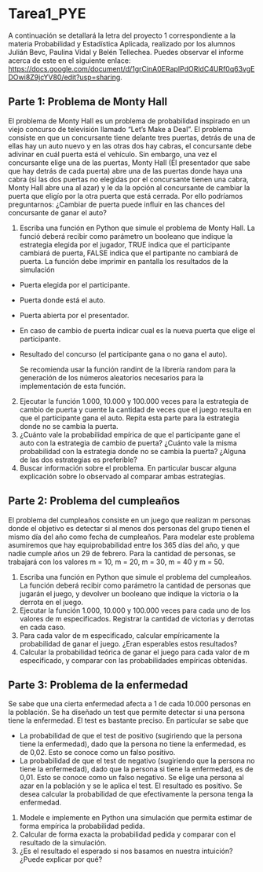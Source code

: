 # Tarea1_PYE
  A continuación se detallará la letra del proyecto 1 correspondiente a la materia Probabilidad y Estadística Aplicada, realizado por los alumnos Julián Bevc, Paulina Vidal y Belén Tellechea. Puedes observar el informe acerca de este en el siguiente enlace: https://docs.google.com/document/d/1grCinA0ERapIPdORldC4URf0q63vgEDOwi8Z9jcYV80/edit?usp=sharing. 

## Parte 1: Problema de Monty Hall
  El problema de Monty Hall es un problema de probabilidad inspirado en un viejo concurso de televisión llamado “Let’s Make a Deal”. El problema consiste en que un concursante tiene delante tres puertas, detrás de una de ellas hay un auto nuevo y en las otras dos hay cabras, el concursante debe adivinar en cuál puerta está el vehículo.
  Sin embargo, una vez el concursante elige una de las puertas, Monty Hall (El presentador que sabe que hay detrás de cada puerta) abre una de las puertas donde haya una cabra (si las dos puertas no elegidas por el concursante tienen una cabra, Monty Hall abre una al azar) y le da la opción al concursante de cambiar la puerta que eligío por la otra puerta que está cerrada. Por ello podríamos preguntarnos: ¿Cambiar de puerta puede influir en las chances del concursante de ganar el auto?
1.  Escriba una función en Python que simule el problema de Monty Hall. La funció deberá recibir como parámetro un booleano que indique la estrategia elegida por el jugador, TRUE indica que el participante cambiará de puerta, FALSE indica que el partipante no cambiará de puerta. La función debe imprimir en pantalla los resultados de la simulación
- Puerta elegida por el participante.
- Puerta donde está el auto.
- Puerta abierta por el presentador.
- En caso de cambio de puerta indicar cual es la nueva puerta que elige el participante.
- Resultado del concurso (el participante gana o no gana el auto).

  Se recomienda usar la función randint de la librería random para la generación de los números aleatorios necesarios para la implementación de esta función.
2. Ejecutar la función 1.000, 10.000 y 100.000 veces para la estrategia de cambio de puerta y cuente la cantidad de veces que el juego resulta en que el participante gana el auto. Repita esta parte para la estrategia donde no se cambia la puerta.
3. ¿Cuánto vale la probabilidad empírica de que el participante gane el auto con la estrategia de cambio de puerta? ¿Cuánto vale la misma probabilidad con la estrategia donde no se cambia la puerta? ¿Alguna de las dos estrategias es preferible?
4. Buscar información sobre el problema. En particular buscar alguna explicación sobre lo observado al comparar ambas estrategias.

## Parte 2: Problema del cumpleaños 
  El problema del cumpleaños consiste en un juego que realizan m personas donde el objetivo es detectar si al menos dos personas del grupo tienen el mismo día del año como fecha de cumpleaños.
  Para modelar este problema asumiremos que hay equiprobabilidad entre los 365 días del año, y que nadie cumple años un 29 de febrero.
  Para la cantidad de personas, se trabajará con los valores m = 10, m = 20, m = 30, m = 40 y m = 50.
1. Escriba una función en Python que simule el problema del cumpleaños. La función deberá recibir como parámetro la cantidad de personas que jugarán el juego, y devolver un booleano que indique la victoria o la derrota en el juego.
2. Ejecutar la función 1.000, 10.000 y 100.000 veces para cada uno de los valores de m especificados. Registrar la cantidad de victorias y derrotas en cada caso.
3. Para cada valor de m especificado, calcular empíricamente la probabilidad de ganar el juego. ¿Eran esperables estos resultados?
4. Calcular la probabilidad teórica de ganar el juego para cada valor de m especificado, y comparar con las probabilidades empíricas obtenidas.

## Parte 3: Problema de la enfermedad
  Se sabe que una cierta enfermedad afecta a 1 de cada 10.000 personas en la población. Se ha diseñado un test que permite detectar si una persona tiene la enfermedad. El test es bastante preciso. En particular se sabe que
- La probabilidad de que el test de positivo (sugiriendo que la persona tiene la enfermedad), dado que la persona no tiene la enfermedad, es de 0,02. Esto se conoce como un falso positivo.
- La probabilidad de que el test de negativo (sugiriendo que la persona no tiene la enfermedad), dado que la persona si tiene la enfermedad, es de 0,01. Esto se conoce como un falso negativo.
  Se elige una persona al azar en la población y se le aplica el test. El resultado es positivo. Se desea calcular la probabilidad de que efectivamente la persona tenga la enfermedad.
1. Modele e implemente en Python una simulación que permita estimar de forma empírica la probabilidad pedida.
2. Calcular de forma exacta la probabilidad pedida y comparar con el resultado de la simulación.
3. ¿Es el resultado el esperado si nos basamos en nuestra intuición? ¿Puede explicar por qué?
